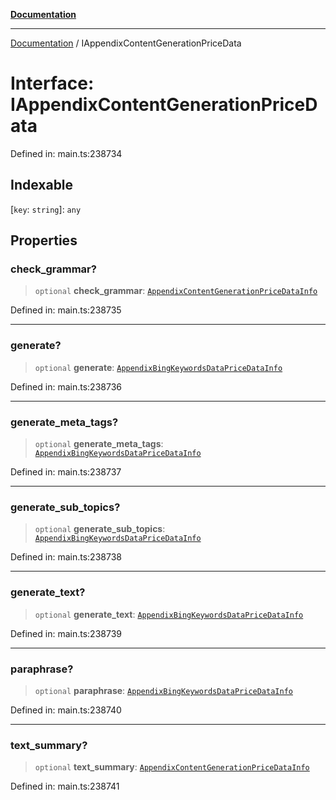 [**Documentation**](../README.md)

***

[Documentation](../README.md) / IAppendixContentGenerationPriceData

# Interface: IAppendixContentGenerationPriceData

Defined in: main.ts:238734

## Indexable

\[`key`: `string`\]: `any`

## Properties

### check\_grammar?

> `optional` **check\_grammar**: [`AppendixContentGenerationPriceDataInfo`](../classes/AppendixContentGenerationPriceDataInfo.md)

Defined in: main.ts:238735

***

### generate?

> `optional` **generate**: [`AppendixBingKeywordsDataPriceDataInfo`](../classes/AppendixBingKeywordsDataPriceDataInfo.md)

Defined in: main.ts:238736

***

### generate\_meta\_tags?

> `optional` **generate\_meta\_tags**: [`AppendixBingKeywordsDataPriceDataInfo`](../classes/AppendixBingKeywordsDataPriceDataInfo.md)

Defined in: main.ts:238737

***

### generate\_sub\_topics?

> `optional` **generate\_sub\_topics**: [`AppendixBingKeywordsDataPriceDataInfo`](../classes/AppendixBingKeywordsDataPriceDataInfo.md)

Defined in: main.ts:238738

***

### generate\_text?

> `optional` **generate\_text**: [`AppendixBingKeywordsDataPriceDataInfo`](../classes/AppendixBingKeywordsDataPriceDataInfo.md)

Defined in: main.ts:238739

***

### paraphrase?

> `optional` **paraphrase**: [`AppendixBingKeywordsDataPriceDataInfo`](../classes/AppendixBingKeywordsDataPriceDataInfo.md)

Defined in: main.ts:238740

***

### text\_summary?

> `optional` **text\_summary**: [`AppendixContentGenerationPriceDataInfo`](../classes/AppendixContentGenerationPriceDataInfo.md)

Defined in: main.ts:238741
